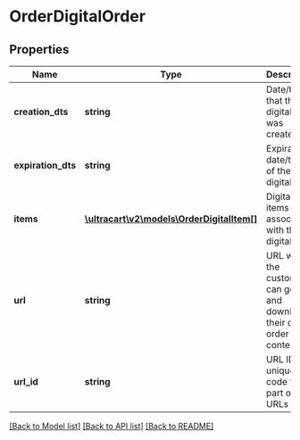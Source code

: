 # OrderDigitalOrder

## Properties
Name | Type | Description | Notes
------------ | ------------- | ------------- | -------------
**creation_dts** | **string** | Date/time that the digital order was created | [optional] 
**expiration_dts** | **string** | Expiration date/time of the digital order | [optional] 
**items** | [**\ultracart\v2\models\OrderDigitalItem[]**](OrderDigitalItem.md) | Digital items associated with the digital order | [optional] 
**url** | **string** | URL where the customer can go to and download their digital order content | [optional] 
**url_id** | **string** | URL ID is a unique code that is part of the URLs | [optional] 

[[Back to Model list]](../README.md#documentation-for-models) [[Back to API list]](../README.md#documentation-for-api-endpoints) [[Back to README]](../README.md)


